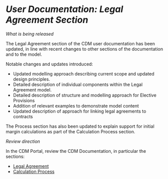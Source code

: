 # *User Documentation: Legal Agreement Section*

_What is being released_

The Legal Agreement section of the CDM user documentation has been updated, in line with recent changes to other sections of the documentation and to the model.

Notable changes and updates introduced:

- Updated modelling approach describing current scope and updated design principles.
- Detailed description of individual components within the Legal Agreement model.
- Detailed description of structure and modelling approach for Elective Provisions
- Addition of relevant examples to demonstrate model content
- Updated description of approach for linking legal agreements to contracts

The Process section has also been updated to explain support for initial margin calculations as part of the Calculation Process section.

_Review direction_

In the CDM Portal, review the CDM Documentation, in particular the sections:

- [Legal Agreement](https://docs.rosetta-technology.io/cdm/documentation/source/documentation.html#legal-agreement)
- [Calculation Process](https://docs.rosetta-technology.io/cdm/documentation/source/documentation.html#calculation-process)
